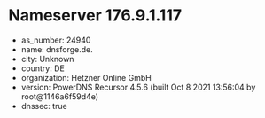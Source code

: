 # Nameserver 176.9.1.117

* as_number: 24940
* name: dnsforge.de.
* city: Unknown
* country: DE
* organization: Hetzner Online GmbH
* version: PowerDNS Recursor 4.5.6 (built Oct  8 2021 13:56:04 by root@1146a6f59d4e)
* dnssec: true
